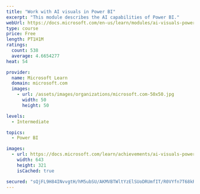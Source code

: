 ```yaml
---
title: "Work with AI visuals in Power BI"
excerpt: "This module describes the AI capabilities of Power BI."
webUrl: https://docs.microsoft.com/en-us/learn/modules/ai-visuals-power-bi/
type: course
price: Free
length: PT1H1M
ratings:
  count: 538
  average: 4.6654277
heat: 54

provider:
  name: Microsoft Learn
  domain: microsoft.com
  images:
    - url: /assets/images/organizations/microsoft.com-50x50.jpg
      width: 50
      height: 50

levels:
  - Intermediate

topics:
  - Power BI

images:
  - url: https://docs.microsoft.com/learn/achievements/ai-visuals-power-bi-social.png
    width: 643
    height: 321
    isCached: true

secured: "sQjFL9H84INvvgtH/hM5ubSU/AKMVBTWltYzElSUoDRUmfIT/R0VYfn7T68kRzgN7KXVWwrqnGtpyXqYvup5lABNGyC9dVp2v8OgAcN+5x6wzJ6VG2pmh24wHUCemNUICWudRvsDGZGWHiX2J7jGdX9/mhOwyjga9iQKAWrtdMPwSbXuqXOc1JKSZbmsVtk7TmvFZ9Hr0XASXJ2MragtN0lZesZa6fJQJOqeau9pfelZfSga01RNv8RskZr0mrShOBn9Vi+SRFf4yTYxwnf5TnIIVOogPrW8wVU8IfQzUKUHjvW1g97NX5Rz2ThVpg1p46T2tnRJLYvY4KOhlcDTNdVDLY+uyYJKOjF35taf90H+/PML8RcFcs+cf07FFM9NspwGXj1PUbQ2Cj9FyXeqObpx9e9Ss8LkfzI3VhcfJzs=;ckA1QZmVtH78k9Qymsw0Pg=="
---
```



